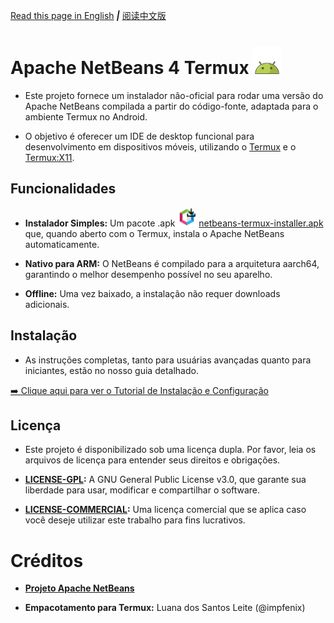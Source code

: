 [Read this page in English]()  ***|*** [阅读中文版]()

# **Apache NetBeans 4 Termux** <img src="./ico/android-icon.png" width="45" alt="Ícone do Android">
* Este projeto fornece um instalador não-oficial para rodar uma versão do Apache NetBeans compilada a partir do código-fonte, adaptada para o ambiente Termux no Android.

* O objetivo é oferecer um IDE de desktop funcional para desenvolvimento em dispositivos móveis, utilizando o [Termux]() e o [Termux:X11]().
## Funcionalidades
* **Instalador Simples:** Um pacote .apk <img src="./ico/icon.png" width="30" alt="Ícone do Instalador"> [netbeans-termux-installer.apk]() que, quando aberto com o Termux, instala o Apache NetBeans automaticamente.

* **Nativo para ARM:** O NetBeans é compilado para a arquitetura aarch64, garantindo o melhor desempenho possível no seu aparelho.

* **Offline:** Uma vez baixado, a instalação não requer downloads adicionais.

## Instalação
* As instruções completas, tanto para usuárias avançadas quanto para iniciantes, estão no nosso guia detalhado.

[➡️ Clique aqui para ver o Tutorial de Instalação e Configuração]()

## Licença
* Este projeto é disponibilizado sob uma licença dupla. Por favor, leia os arquivos de licença para entender seus direitos e obrigações.

* **[LICENSE-GPL]():** A GNU General Public License v3.0, que garante sua liberdade para usar, modificar e compartilhar o software.

* **[LICENSE-COMMERCIAL]():** Uma licença comercial que se aplica caso você deseje utilizar este trabalho para fins lucrativos.

# Créditos
* **[Projeto Apache NetBeans](https://netbeans.apache.org/)**

* **Empacotamento para Termux:** Luana dos Santos Leite (@impfenix)
